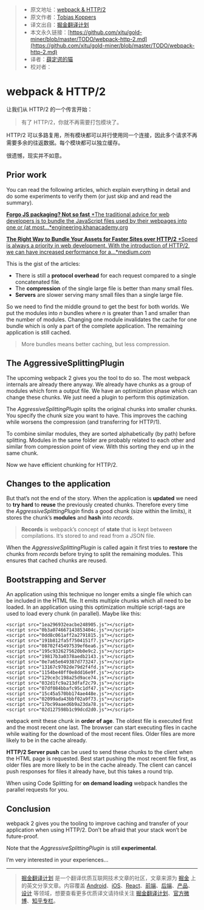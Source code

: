
> * 原文地址：[webpack & HTTP/2](https://medium.com/webpack/webpack-http-2-7083ec3f3ce6)
> * 原文作者：[Tobias Koppers](https://medium.com/@sokra?source=post_header_lockup)
> * 译文出自：[掘金翻译计划](https://github.com/xitu/gold-miner)
> * 本文永久链接：[https://github.com/xitu/gold-miner/blob/master/TODO/webpack-http-2.md](https://github.com/xitu/gold-miner/blob/master/TODO/webpack-http-2.md)
> * 译者：[薛定谔的猫](https://github.com/Aladdin-ADD)
> * 校对者：

# webpack & HTTP/2

让我们从 HTTP/2 的一个传言开始：

> 有了 HTTP/2，你就不再需要打包模块了。

HTTP/2 可以多路复用，所有模块都可以并行使用同一个连接，因此多个请求不再需要多余的往返数据。每个模块都可以独立缓存。

很遗憾，现实并不如意。

## Prior work

You can read the following articles, which explain everything in detail and do some experiments to verify them (or just skip and and read the summary).

[**Forgo JS packaging? Not so fast** *The traditional advice for web developers is to bundle the JavaScript files used by their webpages into one or (at most…*engineering.khanacademy.org](http://engineering.khanacademy.org/posts/js-packaging-http2.htm)

[**The Right Way to Bundle Your Assets for Faster Sites over HTTP/2** *Speed is always a priority in web development. With the introduction of HTTP/2, we can have increased performance for a…*medium.com](https://medium.com/@asyncmax/the-right-way-to-bundle-your-assets-for-faster-sites-over-http-2-437c37efe3ff)

This is the gist of the articles:

* There is still a **protocol overhead** for each request compared to a single concatenated file.
* The **compression** of the single large file is better than many small files.
* **Servers** are slower serving many small files than a single large file.

So we need to find the middle ground to get the best for both worlds. We put the modules into _n_ bundles where _n_ is greater than 1 and smaller than the number of modules. Changing one module invalidates the cache for one bundle which is only a part of the complete application. The remaining application is still cached.

> More bundles means better caching, but less compression.

## The AggressiveSplittingPlugin

The upcoming webpack 2 gives you the tool to do so. The most webpack internals are already there anyway. We already have chunks as a group of modules which form a output file. We have an optimization phase which can change these chunks. We just need a plugin to perform this optimization.

The _AggressiveSplittingPlugin_ splits the original chunks into smaller chunks. You specify the chunk size you want to have. This improves the caching while worsens the compression (and transferring for HTTP/1).

To combine similar modules, they are sorted alphabetically (by path) before splitting. Modules in the same folder are probably related to each other and similar from compression point of view. With this sorting they end up in the same chunk.

Now we have efficient chunking for HTTP/2.

## Changes to the application

But that’s not the end of the story. When the application is **updated** we need to **try hard** to **reuse** the previously created chunks. Therefore every time the *AggressiveSplittingPlugin* finds a good chunk (size within the limits), it stores the chunk’s **modules** and **hash** into *records*.

> **Records** is webpack’s concept of **state** that is kept between compilations. It’s stored to and read from a JSON file.

When the *AggressiveSplittingPlugin* is called again it first tries to **restore** the chunks from _records_ before trying to split the remaining modules. This ensures that cached chunks are reused.

## Bootstrapping and Server

An application using this technique no longer emits a single file which can be included in the HTML file. It emits multiple chunks which all need to be loaded. In an application using this optimization multiple script-tags are used to load every chunk (in parallel). Maybe like this:

```
<script src="1ea296932eacbe248905.js"></script>
<script src="0b3a074667143853404c.js"></script>
<script src="0dd8c061aff2a2791815.js"></script>
<script src="191b812fa5f7504151f7.js"></script>
<script src="08702f45497539ef6ea6.js"></script>
<script src="195c9326275620b0e9c2.js"></script>
<script src="19817b3a0378aedb2143.js"></script>
<script src="0e7a65e649387d773247.js"></script>
<script src="13167c9702de79d2f4fd.js"></script>
<script src="1154be40ff0e8dd16e9f.js"></script>
<script src="129ce3c198a25d9ace74.js"></script>
<script src="032d1fc9a213dfaf2c79.js"></script>
<script src="07df084bbafc95c1df47.js"></script>
<script src="15c45a570bb174ae448e.js"></script>
<script src="02099ada43bbf02a9f73.js"></script>
<script src="17bc99aaed6b9a23da78.js"></script>
<script src="02d127598b1c99dcd2d0.js"></script>
```

webpack emit these chunk in **order of age**. The oldest file is executed first and the most recent one last. The browser can start executing files in cache while waiting for the download of the most recent files. Older files are more likely to be in the cache already.

**HTTP/2 Server push** can be used to send these chunks to the client when the HTML page is requested. Best start pushing the most recent file first, as older files are more likely to be in the cache already. The client can cancel push responses for files it already have, but this takes a round trip.

When using Code Splitting for **on demand loading** webpack handles the parallel requests for you.

## Conclusion

webpack 2 gives you the tooling to improve caching and transfer of your application when using HTTP/2\. Don’t be afraid that your stack won’t be future-proof.

Note that the _AggressiveSplittingPlugin_ is still **experimental**.

I’m very interested in your experiences…


---

> [掘金翻译计划](https://github.com/xitu/gold-miner) 是一个翻译优质互联网技术文章的社区，文章来源为 [掘金](https://juejin.im) 上的英文分享文章。内容覆盖 [Android](https://github.com/xitu/gold-miner#android)、[iOS](https://github.com/xitu/gold-miner#ios)、[React](https://github.com/xitu/gold-miner#react)、[前端](https://github.com/xitu/gold-miner#前端)、[后端](https://github.com/xitu/gold-miner#后端)、[产品](https://github.com/xitu/gold-miner#产品)、[设计](https://github.com/xitu/gold-miner#设计) 等领域，想要查看更多优质译文请持续关注 [掘金翻译计划](https://github.com/xitu/gold-miner)、[官方微博](http://weibo.com/juejinfanyi)、[知乎专栏](https://zhuanlan.zhihu.com/juejinfanyi)。
